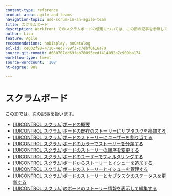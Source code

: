 ```yaml
---
content-type: reference
product-area: agile-and-teams
navigation-topic: use-scrum-in-an-agile-team
title: スクラムボード
description: Workfront でのスクラムボードの使用については、この節の記事を参照してください。
author: Lisa
feature: Agile
recommendations: noDisplay, noCatalog
exl-id: ce032f98-4716-4ed7-99f3-c7ebf0a16a70
source-git-commit: d660707dd69fab78095eed1414092a7c909ba174
workflow-type: tm+mt
source-wordcount: '108'
ht-degree: 98%

---
```


# スクラムボード

この節では、次の記事を扱います。

* [[!UICONTROL スクラム]ボードの概要](../../../agile/use-scrum-in-an-agile-team/scrum-board/scrum-board-overview.md)
* [[!UICONTROL スクラム]ボードの既存のストーリーにサブタスクを追加する](../../../agile/use-scrum-in-an-agile-team/scrum-board/add-a-subtask-to-an-existing-story-scrum.md)
* [[!UICONTROL スクラム]ボードのストーリーにユーザーを割り当てる](../../../agile/use-scrum-in-an-agile-team/scrum-board/assign-users-to-a-story-scrum.md)
* [[!UICONTROL スクラム]ボードのカラーでストーリーを分類する](../../../agile/use-scrum-in-an-agile-team/scrum-board/categorize-stories-by-color.md)
* [[!UICONTROL スクラム]ボードのストーリーの順序を変更する](../../../agile/use-scrum-in-an-agile-team/scrum-board/change-order-of-stories.md)
* [[!UICONTROL スクラム]ボードのユーザーでフィルタリングする](../../../agile/use-scrum-in-an-agile-team/scrum-board/filter-by-user-scrum-board.md)
* [[!UICONTROL スクラム]ボードからストーリーとイシューを追加する](../../../agile/use-scrum-in-an-agile-team/scrum-board/add-story-from-scrum-board.md)
* [[!UICONTROL スクラム]ボードのストーリーとイシューを管理する](../../../agile/use-scrum-in-an-agile-team/scrum-board/manage-scrum-board.md)
* [[!UICONTROL スクラム]ボードのストーリーとサブタスクのステータスを更新する](../../../agile/use-scrum-in-an-agile-team/scrum-board/update-status-of-stories-and-subtasks.md)
* [[!UICONTROL スクラム]のボードのストーリー情報を表示して編集する](../../../agile/use-scrum-in-an-agile-team/scrum-board/view-and-edit-story-info.md)
